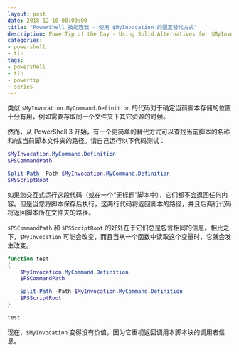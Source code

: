 ```yaml
---
layout: post
date: 2018-12-10 00:00:00
title: "PowerShell 技能连载 - 使用 $MyInvocation 的固定替代方式"
description: PowerTip of the Day - Using Solid Alternatives for $MyInvocation
categories:
- powershell
- tip
tags:
- powershell
- tip
- powertip
- series
---
```

类似 `$MyInvocation.MyCommand.Definition` 的代码对于确定当前脚本存储的位置十分有用，例如需要存取同一个文件夹下其它资源的时候。

然而，从 PowerShell 3 开始，有一个更简单的替代方式可以查找当前脚本的名称和/或当前脚本文件夹的路径。请自己运行以下代码测试：

```powershell
$MyInvocation.MyCommand.Definition
$PSCommandPath

Split-Path -Path $MyInvocation.MyCommand.Definition
$PSScriptRoot
```

如果您交互式运行这段代码（或在一个“无标题”脚本中），它们都不会返回任何内容。但是当您将脚本保存后执行，这两行代码将返回脚本的路径，并且后两行代码将返回脚本所在文件夹的路径。

`$PSCommandPath` 和 `$PSScriptRoot` 的好处在于它们总是包含相同的信息。相比之下，`$MyInvocation` 可能会改变，而且当从一个函数中读取这个变量时，它就会发生改变。

```powershell
function test
{
    $MyInvocation.MyCommand.Definition
    $PSCommandPath

    Split-Path -Path $MyInvocation.MyCommand.Definition
    $PSScriptRoot
}

test 
```

现在，`$MyInvocation` 变得没有价值，因为它重视返回调用本脚本块的调用者信息。

<!--本文国际来源：[Using Solid Alternatives for $MyInvocation](https://community.idera.com/database-tools/powershell/powertips/b/tips/posts/using-solid-alternatives-for-myinvocation)-->
